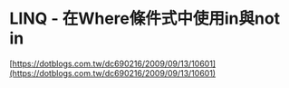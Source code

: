 # LINQ - 在Where條件式中使用in與not in

[https://dotblogs.com.tw/dc690216/2009/09/13/10601](https://dotblogs.com.tw/dc690216/2009/09/13/10601)

